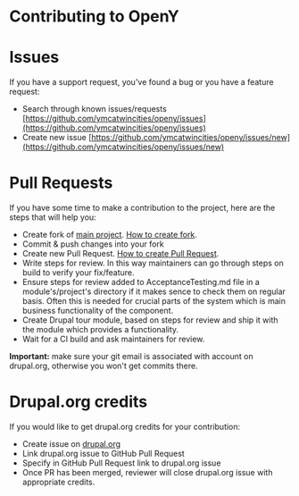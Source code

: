 Contributing to OpenY
=====

# Issues
If you have a support request, you've found a bug or you have a feature request:
- Search through known issues/requests [https://github.com/ymcatwincities/openy/issues](https://github.com/ymcatwincities/openy/issues)
- Create new issue [https://github.com/ymcatwincities/openy/issues/new](https://github.com/ymcatwincities/openy/issues/new)

# Pull Requests
If you have some time to make a contribution to the project, here are the steps that will help you:
- Create fork of [main project](https://github.com/ymcatwincities/openy). [How to create fork](https://help.github.com/articles/fork-a-repo/).
- Commit & push changes into your fork
- Create new Pull Request. [How to create Pull Request](https://help.github.com/articles/creating-a-pull-request/).
- Write steps for review. In this way maintainers can go through steps on build to verify your fix/feature.
- Ensure steps for review added to AcceptanceTesting.md file in a module's/project's directory if it makes sence to check them on regular basis. Often this is needed for crucial parts of the system which is main business functionality of the component.
- Create Drupal tour module, based on steps for review and ship it with the module which provides a functionality.
- Wait for a CI build and ask maintainers for review.


**Important:** make sure your git email is associated with account on drupal.org, otherwise you won't get commits there.

# Drupal.org credits
If you would like to get drupal.org credits for your contribution:
- Create issue on [drupal.org](https://www.drupal.org/project/issues/openy?categories=All)
- Link drupal.org issue to GitHub Pull Request
- Specify in GitHub Pull Request link to drupal.org issue
- Once PR has been merged, reviewer will close drupal.org issue with appropriate credits.
